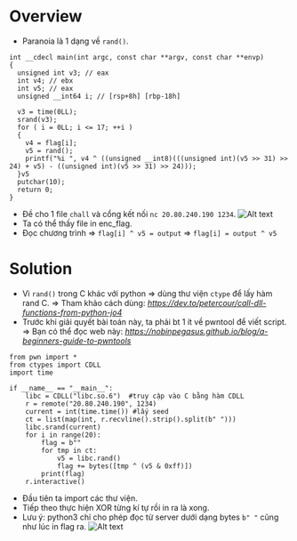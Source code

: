 # Overview
- Paranoia là 1 dạng về `rand()`.
```
int __cdecl main(int argc, const char **argv, const char **envp)
{
  unsigned int v3; // eax
  int v4; // ebx
  int v5; // eax
  unsigned __int64 i; // [rsp+8h] [rbp-18h]

  v3 = time(0LL);
  srand(v3);
  for ( i = 0LL; i <= 17; ++i )
  {
    v4 = flag[i];
    v5 = rand();
    printf("%i ", v4 ^ ((unsigned __int8)(((unsigned int)(v5 >> 31) >> 24) + v5) - ((unsigned int)(v5 >> 31) >> 24)));
  }v5
  putchar(10);
  return 0;
}
```
- Đề cho 1 file `chall` và cổng kết nối `nc 20.80.240.190 1234`.
![Alt text](CTF-writeups/SideQuests/akasec-ctf-2024/Solution/image/image-3.png)
- Ta có thể thấy file in enc_flag.
- Đọc chương trình
=> `flag[i] ^ v5 = output` 
=> `flag[i] = output ^ v5`
# Solution
- Vì `rand()` trong C khác với python => dùng thư viện `ctype` để lấy hàm rand C.
=> Tham khảo cách dùng: *https://dev.to/petercour/call-dll-functions-from-python-jo4*
- Trước khi giải quyết bài toán này, ta phải bt 1 ít về pwntool để viết script.
=> Bạn có thể đọc web này: *https://nobinpegasus.github.io/blog/a-beginners-guide-to-pwntools*
```
from pwn import *
from ctypes import CDLL
import time

if __name__ == "__main__":
    libc = CDLL("libc.so.6")  #truy cập vào C bằng hàm CDLL
    r = remote("20.80.240.190", 1234)
    current = int(time.time()) #lấy seed
    ct = list(map(int, r.recvline().strip().split(b" ")))
    libc.srand(current)
    for i in range(20):
        flag = b""
        for tmp in ct:
            v5 = libc.rand()
            flag += bytes([tmp ^ (v5 & 0xff)])
        print(flag)
    r.interactive()
```
- Đầu tiên ta import các thư viện.
- Tiếp theo thực hiện XOR từng kí tự rồi in ra là xong.
- Lưu ý: python3 chỉ cho phép đọc từ server dưới dạng bytes `b" "` cũng như lúc in flag ra.
![Alt text](CTF-writeups/SideQuests/waniCTF%202024/lambda/image.png)